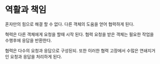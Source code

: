 # 역활과 책임

혼자만의 힘으로 해결 할 수 없다.
다른 객체의 도움을 얻어 협력하게 된다.

혁력은 다른 객체에게 요청을 할때 시작 된다.
협력 요청을 받은 객체는 필요한 작업을 수행후에 응답을 반환한다.

협력은 다수의 요청과 응답으로 구성된되. 또한 이러한 협력 고장에서 수많은 연쇄지거인 요청과 응답을 처리하게 된다.


